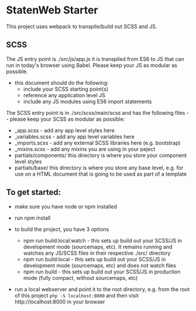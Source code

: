 StatenWeb Starter
===

This project uses webpack to transpile/build out SCSS and JS. 

SCSS
---

The JS entry point is ./src/js/app.js it is transpiled from ES6 to JS that can run in today's browser using Babel. Please keep your JS as modular as possible.
- this document should do the following: 
    - include your SCSS starting point(s)
    - reference any application level JS
    - include any JS modules using ES6 import statements

The SCSS entry point is in ./src/scss/main/scss and has the following files -- please keep your SCSS as modular as possible:
- _app.scss - add any app level styles here
- _variables.scss - add any app level variables here
- _imports.scss - add any external SCSS libraries here (e.g. bootstrap)
- _mixins.scss - add any mixins you are using in your peject
- partials/components/ this directory is where you store your component level styles
- partials/base/ this directory is where you store any base level, e.g. for use on a HTML document that is going to be used as part of a template

To get started:
---

- make sure you have node or npm installed
- run npm install
- to build the project, you have 3 options
    - npm run build:local:watch    - this sets up build out your SCSS/JS in development mode (sourcemaps, etc). It remains running and watches any JS/SCSS files in their respective ./src/ directory
    - npm run build:local   - this sets up build out your SCSS/JS in development mode (sourcemaps, etc) and does not watch files
    - npm run build - this sets up build out your SCSS/JS in production mode (fully compact, without sourcemaps, etc)

- run a local webserver and point it to the root directory, e.g. from the root of this project `php -S localhost:8000` and then visit http://localhost:8000 in your browser
    

